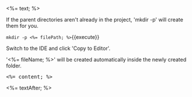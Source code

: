 <%= text; %>

If the parent directories aren't already in the project, 'mkdir -p' will create them for you. 

`mkdir -p <%= filePath; %>`{{execute}}

Switch to the IDE and click 'Copy to Editor'. 

'<%= fileName; %>' will be created automatically inside the newly created folder.

<pre class="file" data-filename="<%= fileDir; %>">
<%= content; %>
</pre>

<%= textAfter; %>